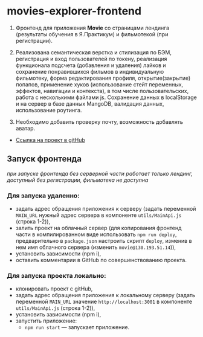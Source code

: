 # movies-explorer-frontend

1. Фронтенд для приложения **Movie** со страницами лендинга (результаты обучения в Я.Практикум) и фильмотекой (при регистрации).

2. Реализована семантическая верстка и стилизация по БЭМ, регистрация и вход пользователей по токену, реализация функционала подсчета (добавления и удаления) лайков и сохранение понравившихся фильмов в индивидуальную фильмотеку, форма редактирования профиля, открытие(закрытие) попапов, применение хуков (использование стейт переменных, эффектов, навигации и контекста), в том числе пользовательских, работа с несколькими файлами js. Сохранение данных в  localStorage и на сервер в базе данных MangoDB, валидация данных, использование роутинга.

3. Необходимо добавить проверку почту, возможность добавлять аватар.
 
 + [Ссылка на проект в gitHub](https://github.com/alix1982/movies-explorer-frontend)

## Запуск фронтенда 
*при запуске фронтенда без серверной части работает только лендинг, доступный без регистрации, фильмотека не доступна*
### Для запуска удаленно:
- задать адрес обращения приложения к серверу (задать переменной `MAIN_URL` нужный адрес сервера в компоненте `utils/MainApi.js` (строка 1-2)),
- залить проект на облачный сервер (для копирования фронтенд части в компилированном виде использовать `npm run deploy`, предварительно в `package.json` настроить скрипт `deploy`, изменив в нем имя облачного сервера (изменить `movie@130.193.51.14`)),
- установить зависимости (npm i),
- оставить комментарии в GitHub по совершенствованию проекта.

### Для запуска проекта локально:
- клонировать проект c gitHub,
- задать адрес обращения приложения к локальному серверу (задать переменной `MAIN_URL` значение `http://localhost:3001` в компоненте `utils/MainApi.js` (строка 1-2)),
- установить зависимости (npm i),
- запустить приложение:
  - `npm run start` — запускает приложение.
